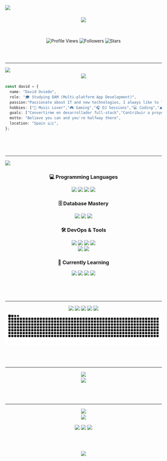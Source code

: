 <!-- Bienvenida -->
<img src="https://capsule-render.vercel.app/api?type=waving&height=200&color=gradient&customColorList=11&text=Hey+there!+%F0%9F%91%8B+I'm+David&fontSize=30&animation=fadeIn" />

<div align="center">
  <div style="display: flex; justify-content: space-around; align-items: center; margin: 20px 0;">
    <img src="https://i.gifer.com/origin/bb/bb5cb8e2e56593e0c84c31d5c54c1abf_w200.gif"/>
  </div><br/>

![Profile Views](https://komarev.com/ghpvc/?username=DavidOvMu23&color=blueviolet&style=for-the-badge&label=Profile+Views)
![Followers](https://img.shields.io/github/followers/DavidOvMu23?style=for-the-badge&color=orange&labelColor=ce4630)
![Stars](https://img.shields.io/github/stars/DavidOvMu23?style=for-the-badge&color=yellow&labelColor=f39c12)

</div><br/><br/>

---

<!-- Sobre Mi -->
<img src="https://capsule-render.vercel.app/api?type=rect&color=gradient&customColorList=11&height=40&section=header&text=🌟%20About%20Me%20&fontSize=20&fontAlign=50&fontAlignY=50" />

<div align="center">
  <img src="https://readme-typing-svg.demolab.com?font=Fira+Code&size=22&duration=3000&pause=1000&color=4ECDC4&center=true&vCenter=true&width=600&lines=Passionate+Developer+%F0%9F%94%A5;Creative+Problem+Solver+%F0%9F%92%A1;Music+%26+Tech+Enthusiast+%F0%9F%8E%B5;Always+Learning+%F0%9F%93%9A" />
</div>

```typescript
const david = {
  name: "David Oviedo",
  role: "🎓 Studying DAM (Multi-platform App Development)",
  passion:"Passionate about IT and new technologies, I always like to learn something new.",
  hobbies: ["🎵 Music Lover","🎮 Gaming","🎧 DJ Sessions","💻 Coding","⛰️ Nature Enjoyer"],
  goals: ["Convertirme en desarrollador full-stack","Contribuir a proyectos open source"],
  motto: "Believe you can and you're halfway there",
  location: "Spain 🇪🇸",
};
```

<div></div><br/><br/><br/>

---

<!-- Conocimientos y tecnologías -->
<img src="https://capsule-render.vercel.app/api?type=rect&color=gradient&customColorList=11&height=40&section=header&text=🔥%20Tech%20Arsenal%20&fontSize=20&fontAlign=50&fontAlignY=50" />

<div align="center">

### 💻 Programming Languages

<img src="https://img.shields.io/badge/Java-ED8B00?style=for-the-badge&logo=openjdk&logoColor=white" />
<img src="https://img.shields.io/badge/HTML5-E34F26?style=for-the-badge&logo=html5&logoColor=white" />
<img src="https://img.shields.io/badge/CSS3-1572B6?style=for-the-badge&logo=css3&logoColor=white" />
<img src="https://img.shields.io/badge/PHP-777BB4?style=for-the-badge&logo=php&logoColor=white" />

<!-- ### 🎨 Frontend Magic
<img src="https://img.shields.io/badge/React-20232A?style=for-the-badge&logo=react&logoColor=61DAFB&labelColor=20232A" />
<img src="https://img.shields.io/badge/TailwindCSS-38B2AC?style=for-the-badge&logo=tailwind-css&logoColor=white&labelColor=38B2AC" />
<img src="https://img.shields.io/badge/Bootstrap-563D7C?style=for-the-badge&logo=bootstrap&logoColor=white&labelColor=563D7C" />
<img src="https://img.shields.io/badge/Sass-CC6699?style=for-the-badge&logo=sass&logoColor=white&labelColor=CC6699" /> -->

<!-- ### 🔧 Backend Power
<img src="https://img.shields.io/badge/Node.js-43853D?style=for-the-badge&logo=node.js&logoColor=white&labelColor=43853D" />
<img src="https://img.shields.io/badge/Express.js-404D59?style=for-the-badge&logo=express&logoColor=white&labelColor=404D59" />
<img src="https://img.shields.io/badge/Django-092E20?style=for-the-badge&logo=django&logoColor=white&labelColor=092E20" />
<img src="https://img.shields.io/badge/Flask-000000?style=for-the-badge&logo=flask&logoColor=white&labelColor=000000" /> -->

### 🗄️ Database Mastery

<img src="https://img.shields.io/badge/MySQL-00000F?style=for-the-badge&logo=mysql&logoColor=white&labelColor=00000F" />
<img src="https://img.shields.io/badge/MongoDB-4EA94B?style=for-the-badge&logo=mongodb&logoColor=white&labelColor=4EA94B" />
<img src="https://img.shields.io/badge/MariaDB-003545?style=for-the-badge&logo=mariadb&logoColor=white&labelColor=003545" />

### 🛠️ DevOps & Tools

<img src="https://img.shields.io/badge/Git-F05032?style=for-the-badge&logo=git&logoColor=white" />
<img src="https://img.shields.io/badge/GitHub-100000?style=for-the-badge&logo=github&logoColor=white" />
<img src="https://img.shields.io/badge/VS_Code-0078D4?style=for-the-badge&logo=visual-studio-code&logoColor=white" />
<img src="https://img.shields.io/badge/Linux-FCC624?style=for-the-badge&logo=linux&logoColor=black" />
<br>
<img src="https://img.shields.io/badge/WordPress-21759B?style=for-the-badge&logo=wordpress&logoColor=white" />
<img src="https://img.shields.io/badge/WooCommerce-96588A?style=for-the-badge&logo=woocommerce&logoColor=white" />

</div>

<div align="center">

### 🚀 Currently Learning

<img src="https://img.shields.io/badge/Docker-2496ED?style=for-the-badge&logo=docker&logoColor=white" />
<img src="https://img.shields.io/badge/Python-3776AB?style=for-the-badge&logo=python&logoColor=white" />
<img src="https://img.shields.io/badge/JavaScript-F7DF1E?style=for-the-badge&logo=javascript&logoColor=black" />
<img src="https://img.shields.io/badge/Node.js-339933?style=for-the-badge&logo=nodedotjs&logoColor=white" />

<br/><br/><br/>

---

<!-- Estadisticas Github -->
<div align="center">

<img src="https://capsule-render.vercel.app/api?type=rect&color=gradient&customColorList=11&height=40&section=header&text=📊%20GitHub%20Analytics&fontSize=20&fontAlign=50&fontAlignY=50" />

<img width="48%" src="https://github-readme-stats.vercel.app/api?username=DavidOvMu23&show_icons=true&hide_border=true&theme=radical&count_private=true&include_all_commits=true&ring_color=FF6B6B&text_color=FFF&icon_color=4ECDC4&bg_color=0D1117" />
<img width="48%" src="https://github-readme-stats.vercel.app/api/top-langs/?username=DavidOvMu23&layout=compact&theme=radical&hide_border=true&langs_count=10&card_width=400&bg_color=0D1117" />

<img width="96%" src="https://github-readme-streak-stats.herokuapp.com/?user=DavidOvMu23&theme=radical&hide_border=true&stroke=FF6B6B&background=0D1117&ring=FF6B6B&fire=4ECDC4&currStreakLabel=FFF" />

<img width="96%" src="https://github-readme-activity-graph.vercel.app/graph?username=DavidOvMu23&theme=react-dark&bg_color=0D1117&color=FF6B6B&line=4ECDC4&point=FFF&area_color=FF6B6B&area=true&hide_border=true" />

<div align="center">

<img src="https://raw.githubusercontent.com/DavidOvMu23/DavidOvMu23/output/snake.svg" alt="Snake animation" />

</div>

</div><br/><br/><br/>

---

<!-- Spotify -->
<img src="https://capsule-render.vercel.app/api?type=rect&color=gradient&customColorList=11&height=40&section=header&text=🎵%20Spotiy%20Vibes&fontSize=20&fontAlign=50&fontAlignY=50" />

<div align="center">
      <td>
        <a href="https://spotify-github-profile.kittinanx.com/api/view.svg?uid=w0brjcetblqacq8zxrnqkiudc&redirect=true" target="_self" title="Open In Spotify">
          <img
            src="https://spotify-github-profile.kittinanx.com/api/view.svg?uid=w0brjcetblqacq8zxrnqkiudc&cover_image=true&theme=default&show_offline=false&background_color=transparent&text_color=cdd6f4&icon_color=cba6f7&title_color=94e2d5&interchange=true&bar_color_cover=true"
            style="height: 380px"/>
        </a>
      </td>
    </tr>
</div><br/><br/><br/>

---

<!-- Metodos de contacto -->
<img src="https://capsule-render.vercel.app/api?type=rect&color=gradient&customColorList=11&height=40&section=header&text=🌐%20Connect%20and%20Collaborate&fontSize=20&fontAlign=50&fontAlignY=50" />
<div align="center">

<img src="https://readme-typing-svg.demolab.com?font=Fira+Code&size=18&duration=3000&pause=1000&color=FF6B6B&center=true&vCenter=true&width=600&lines=Let's+Build+Something+Amazing+Together!+%F0%9F%9A%80;Always+Open+to+New+Opportunities+%F0%9F%92%BC;Ready+to+Code+%26+Collaborate+%F0%9F%A4%9D" />

<p>
<a href="https://www.linkedin.com/in/david-o-61b48a298/" target="_blank"><img src="https://img.shields.io/badge/LinkedIn-0077B5?style=for-the-badge&logo=linkedin&logoColor=white&labelColor=0077B5" /></a>
<a href="https://www.instagram.com/dav_om23?igsh=YmhwaHRwOXVkZGU2" target="_blank"><img src="https://img.shields.io/badge/Instagram-E4405F?style=for-the-badge&logo=instagram&logoColor=white&labelColor=E4405F" /></a>
<!--<a href="https://discord.gg/DavidOvMu23" target="_blank"><img src="https://img.shields.io/badge/Discord-5865F2?style=for-the-badge&logo=discord&logoColor=white&labelColor=5865F2" /></a>-->
<a href="mailto:david23oviedo@gmail.com"><img src="https://img.shields.io/badge/Email-D14836?style=for-the-badge&logo=gmail&logoColor=white&labelColor=D14836" /></a>
</p>

</div><br/><br/><br/>

<!-- <img src="https://capsule-render.vercel.app/api?type=rect&color=gradient&customColorList=11&height=40&section=header&text=🔥%20Lastest%20Projects%20Preview&fontSize=20&fontAlign=50&fontAlignY=50" /><br>

<div align="center">

<a href="https://github.com/DavidOvMu23">
<img src="https://github-readme-stats.vercel.app/api/pin/?username=DavidOvMu23&repo=awesome-project&theme=radical&hide_border=true&bg_color=0D1117" />
</a>

<a href="https://github.com/DavidOvMu23">
<img src="https://github-readme-stats.vercel.app/api/pin/?username=DavidOvMu23&repo=cool-app&theme=radical&hide_border=true&bg_color=0D1117" />
</a>

</div>-->

<!-- ## 🌈 Support My Work

<div align="center">

<img src="https://readme-typing-svg.demolab.com?font=Fira+Code&size=16&duration=3000&pause=1000&color=4ECDC4&center=true&vCenter=true&width=600&lines=If+you+like+my+work%2C+consider+giving+it+a+⭐;Your+support+means+the+world+to+me!+%F0%9F%8C%8D;Let's+connect+and+build+amazing+things!+%F0%9F%9A%80" />

<a href="https://www.buymeacoffee.com/davidoviedo" target="_blank"><img src="https://img.shields.io/badge/Buy%20Me%20A%20Coffee-FFDD00?style=for-the-badge&logo=buy-me-a-coffee&logoColor=black&labelColor=FFDD00" /></a>

</div> -->

<div align="center">

<img src="https://capsule-render.vercel.app/api?type=waving&color=gradient&customColorList=11&height=150&section=footer&text=Thanks%20for%20visiting!&fontSize=20&fontAlign=50&fontAlignY=40&desc=Let's%20build%20the%20future%20together%20%F0%9F%9A%80&descAlign=50&descAlignY=60&animation=twinkling" />
